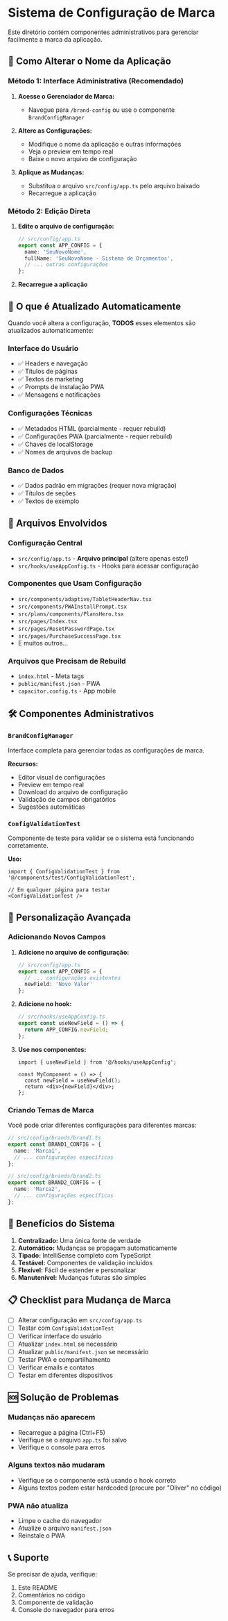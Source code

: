 # Sistema de Configuração de Marca

Este diretório contém componentes administrativos para gerenciar facilmente a marca da aplicação.

## 🎯 Como Alterar o Nome da Aplicação

### Método 1: Interface Administrativa (Recomendado)

1. **Acesse o Gerenciador de Marca:**
   - Navegue para `/brand-config` ou use o componente `BrandConfigManager`

2. **Altere as Configurações:**
   - Modifique o nome da aplicação e outras informações
   - Veja o preview em tempo real
   - Baixe o novo arquivo de configuração

3. **Aplique as Mudanças:**
   - Substitua o arquivo `src/config/app.ts` pelo arquivo baixado
   - Recarregue a aplicação

### Método 2: Edição Direta

1. **Edite o arquivo de configuração:**
   ```typescript
   // src/config/app.ts
   export const APP_CONFIG = {
     name: 'SeuNovoNome',
     fullName: 'SeuNovoNome - Sistema de Orçamentos',
     // ... outras configurações
   };
   ```

2. **Recarregue a aplicação**

## 🔄 O que é Atualizado Automaticamente

Quando você altera a configuração, **TODOS** esses elementos são atualizados automaticamente:

### Interface do Usuário
- ✅ Headers e navegação
- ✅ Títulos de páginas
- ✅ Textos de marketing
- ✅ Prompts de instalação PWA
- ✅ Mensagens e notificações

### Configurações Técnicas
- ✅ Metadados HTML (parcialmente - requer rebuild)
- ✅ Configurações PWA (parcialmente - requer rebuild)
- ✅ Chaves de localStorage
- ✅ Nomes de arquivos de backup

### Banco de Dados
- ✅ Dados padrão em migrações (requer nova migração)
- ✅ Títulos de seções
- ✅ Textos de exemplo

## 📁 Arquivos Envolvidos

### Configuração Central
- `src/config/app.ts` - **Arquivo principal** (altere apenas este!)
- `src/hooks/useAppConfig.ts` - Hooks para acessar configuração

### Componentes que Usam Configuração
- `src/components/adaptive/TabletHeaderNav.tsx`
- `src/components/PWAInstallPrompt.tsx`
- `src/plans/components/PlansHero.tsx`
- `src/pages/Index.tsx`
- `src/pages/ResetPasswordPage.tsx`
- `src/pages/PurchaseSuccessPage.tsx`
- E muitos outros...

### Arquivos que Precisam de Rebuild
- `index.html` - Meta tags
- `public/manifest.json` - PWA
- `capacitor.config.ts` - App mobile

## 🛠️ Componentes Administrativos

### `BrandConfigManager`
Interface completa para gerenciar todas as configurações de marca.

**Recursos:**
- Editor visual de configurações
- Preview em tempo real
- Download do arquivo de configuração
- Validação de campos obrigatórios
- Sugestões automáticas

### `ConfigValidationTest`
Componente de teste para validar se o sistema está funcionando corretamente.

**Uso:**
```tsx
import { ConfigValidationTest } from '@/components/test/ConfigValidationTest';

// Em qualquer página para testar
<ConfigValidationTest />
```

## 🎨 Personalização Avançada

### Adicionando Novos Campos

1. **Adicione no arquivo de configuração:**
   ```typescript
   // src/config/app.ts
   export const APP_CONFIG = {
     // ... configurações existentes
     newField: 'Novo Valor'
   };
   ```

2. **Adicione no hook:**
   ```typescript
   // src/hooks/useAppConfig.ts
   export const useNewField = () => {
     return APP_CONFIG.newField;
   };
   ```

3. **Use nos componentes:**
   ```tsx
   import { useNewField } from '@/hooks/useAppConfig';
   
   const MyComponent = () => {
     const newField = useNewField();
     return <div>{newField}</div>;
   };
   ```

### Criando Temas de Marca

Você pode criar diferentes configurações para diferentes marcas:

```typescript
// src/config/brands/brand1.ts
export const BRAND1_CONFIG = {
  name: 'Marca1',
  // ... configurações específicas
};

// src/config/brands/brand2.ts  
export const BRAND2_CONFIG = {
  name: 'Marca2',
  // ... configurações específicas
};
```

## 🚀 Benefícios do Sistema

1. **Centralizado:** Uma única fonte de verdade
2. **Automático:** Mudanças se propagam automaticamente
3. **Tipado:** IntelliSense completo com TypeScript
4. **Testável:** Componentes de validação incluídos
5. **Flexível:** Fácil de estender e personalizar
6. **Manutenível:** Mudanças futuras são simples

## 📋 Checklist para Mudança de Marca

- [ ] Alterar configuração em `src/config/app.ts`
- [ ] Testar com `ConfigValidationTest`
- [ ] Verificar interface do usuário
- [ ] Atualizar `index.html` se necessário
- [ ] Atualizar `public/manifest.json` se necessário
- [ ] Testar PWA e compartilhamento
- [ ] Verificar emails e contatos
- [ ] Testar em diferentes dispositivos

## 🆘 Solução de Problemas

### Mudanças não aparecem
- Recarregue a página (Ctrl+F5)
- Verifique se o arquivo `app.ts` foi salvo
- Verifique o console para erros

### Alguns textos não mudaram
- Verifique se o componente está usando o hook correto
- Alguns textos podem estar hardcoded (procure por "Oliver" no código)

### PWA não atualiza
- Limpe o cache do navegador
- Atualize o arquivo `manifest.json`
- Reinstale o PWA

## 📞 Suporte

Se precisar de ajuda, verifique:
1. Este README
2. Comentários no código
3. Componente de validação
4. Console do navegador para erros